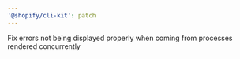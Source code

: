 ```yaml
---
'@shopify/cli-kit': patch
---
```


Fix errors not being displayed properly when coming from processes rendered concurrently
